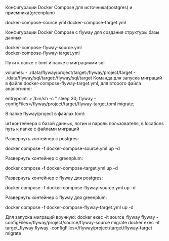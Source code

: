 Конфигурации Docker Compose для источника(postgres) и приемника(greenplum)
  
  docker-compose-source.yml 
  docker-compose-target.yml

Конфигурации Docker Compose с flyway для создания структуры базы данных

 docker-compose-flyway-source.yml  
 docker-compose-flyway-target.yml 

Пути к папке с toml и папке с миграциями sql

  volumes:
      - ./data/flyway/project/target:/flyway/project/target
      - ./data/flyway/sql/target:/flyway/sql/target
Команда для запуска миграций в файле docker-compose-flyway-target.yml, для второго файла аналогично:

  entrypoint: >
      /bin/sh -c "
      sleep 30;
      flyway -configFiles=/flyway/project/target/flyway-target.toml migrate; 

 В папке flyway/project в файлах toml:
 
 url контейнера с базой данных, логин и пароль пользователя, 
 в locations путь к папке с файлами миграций

Развернуть контейнер с postgres:

  docker compose -f docker-compose-source.yml up -d

Развернуть контейнер с greenplum:

  docker compose -f docker-compose-target.yml up -d

Развернуть контейнер с flyway для postgres:

  docker compose -f docker-compose-flyway-source.yml up -d

Развернуть контейнер с flyway для greenplum:

  docker compose -f docker-compose-flyway-target.yml up -d

Для запуска миграций вручную:
  docker exec -it source_flyway flyway -configFiles=/flyway/project/source/flyway-source migrate
  docker exec -it target_flyway flyway -configFiles=/flyway/project/target/flyway-target migrate

